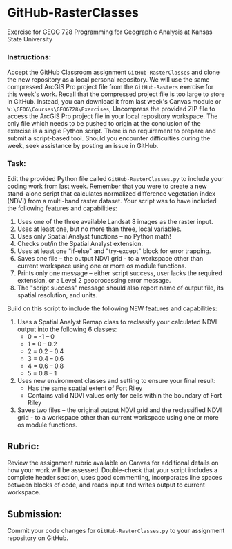 # GitHub-RasterClasses
Exercise for GEOG 728 Programming for Geographic Analysis at Kansas State University

### Instructions:

Accept the GitHub Classroom assignment <code>GitHub-RasterClasses</code> and clone the new repository as a local personal repository.  We will use the same compressed ArcGIS Pro project file from the <code>GitHub-Rasters</code> exercise for this week's work.  Recall that the compressed project file is too large to store in GitHub.  Instead, you can download it from last week's Canvas module or <code>W:\GEOG\Courses\GEOG728\Exercises</code>,  Uncompress the provided ZIP file to access the ArcGIS Pro project file in your local repository workspace.  The only file which needs to be pushed to origin at the conclusion of the exercise is a single Python script.  There is no requirement to prepare and submit a script-based tool.  Should you encounter difficulties during the week, seek assistance by posting an issue in GitHub.

### Task:

Edit the provided Python file called <code>GitHub-RasterClasses.py</code> to include your coding work from last week.  Remember that you were to create a new stand-alone script that calculates normalized difference vegetation index (NDVI) from a multi-band raster dataset.  Your script was to have included the following features and capabilities:

1. Uses one of the three available Landsat 8 images as the raster input.
2. Uses at least one, but no more than three, local variables.
3. Uses only Spatial Analyst functions – no Python math!
4. Checks out/in the Spatial Analyst extension.
5. Uses at least one "if-else" and "try-except" block for error trapping.
6. Saves one file – the output NDVI grid - to a workspace other than current workspace using one or more os module functions.
7. Prints only one message – either script success, user lacks the required extension, or a Level 2 geoprocessing error message.
8. The "script success" message should also report name of output file, its spatial resolution, and units.

Build on this script to include the following NEW features and capabilities:

1. Uses a Spatial Analyst Remap class to reclassify your calculated NDVI output into the following 6 classes:
   * 0 = -1 – 0
   * 1 = 0 – 0.2
   * 2 = 0.2 – 0.4
   * 3 = 0.4 – 0.6
   * 4 = 0.6 – 0.8
   * 5 = 0.8 – 1
2. Uses new environment classes and setting to ensure your final result:
   * Has the same spatial extent of Fort Riley
   * Contains valid NDVI values only for cells within the boundary of Fort Riley
3. Saves two files – the original output NDVI grid and the reclassified NDVI grid - to a workspace other than current workspace using one or more os module functions.

## Rubric:

Review the assignment rubric available on Canvas for additional details on how your work will be assessed. Double-check that your script includes a complete header section, uses good commenting, incorporates line spaces between blocks of code, and reads input and writes output to current workspace.

## Submission:

Commit your code changes for <code>GitHub-RasterClasses.py</code> to your assignment repository on GitHub.
